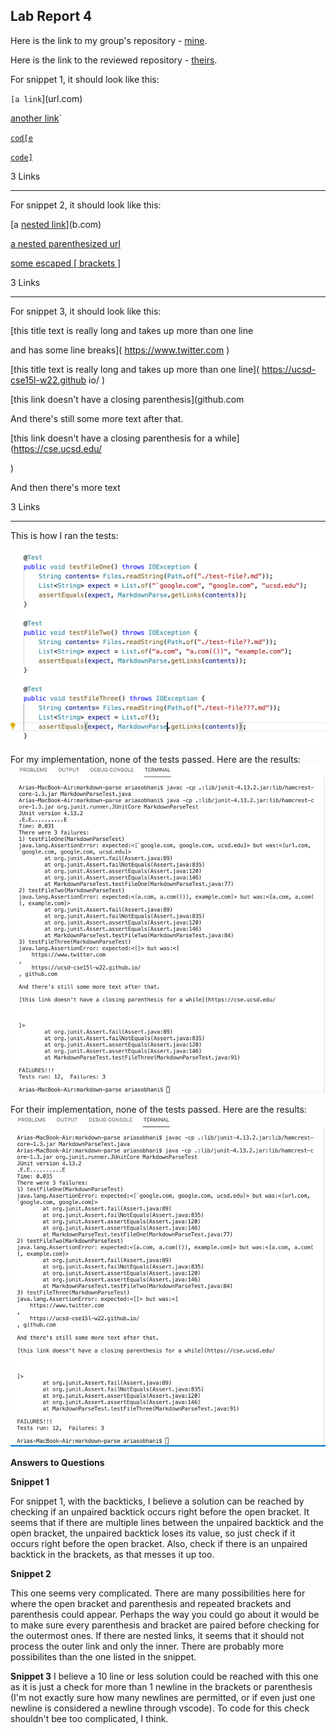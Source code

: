 ## Lab Report 4 

Here is the link to my group's repository - [mine](https://github.com/arsobhani/markdown-parse).

Here is the link to the reviewed repository - [theirs](https://github.com/JessalynWang/markdown-parse).

For snippet 1, it should look like this:

`[a link`](url.com)

[another link](`google.com)`

[`cod[e`](google.com)

[`code]`](ucsd.edu)

3 Links

---

For snippet 2, it should look like this:

[a [nested link](a.com)](b.com)

[a nested parenthesized url](a.com(()))

[some escaped \[ brackets \]](example.com)

3 Links

---

For snippet 3, it should look like this:

[this title text is really long and takes up more than 
one line

and has some line breaks](
    https://www.twitter.com
)

[this title text is really long and takes up more than 
one line](
    https://ucsd-cse15l-w22.github
    io/
)


[this link doesn't have a closing parenthesis](github.com

And there's still some more text after that.

[this link doesn't have a closing parenthesis for a while](https://cse.ucsd.edu/



)

And then there's more text

3 Links

---

This is how I ran the tests:

![how](howthetests.png)

For my implementation, none of the tests passed. Here are the results:
![mytests](mytests.png)

For their implementation, none of the tests passed. Here are the results:
![theirtests](shittytests.png)



**Answers to Questions**

**Snippet 1**

For snippet 1, with the backticks, I believe a solution can be reached by checking if an unpaired backtick occurs right before the open bracket. It seems that if there are multiple lines between the unpaired backtick and the open bracket, the unpaired backtick loses its value, so just check if it occurs right before the open bracket. Also, check if there is an unpaired backtick in the brackets, as that messes it up too. 

**Snippet 2**

This one seems very complicated. There are many possibilities here for where the open bracket and parenthesis and repeated brackets and parenthesis could appear. Perhaps the way you could go about it would be to make sure every parenthesis and bracket are paired before checking for the outermost ones. If there are nested links, it seems that it should not process the outer link and only the inner. There are probably more possibilites than the one listed in the snippet.

**Snippet 3**
I believe a 10 line or less solution could be reached with this one as it is just a check for more than 1 newline in the brackets or parenthesis (I'm not exactly sure how many newlines are permitted, or if even just one newline is considered a newline through vscode). To code for this check shouldn't bee too complicated, I think.